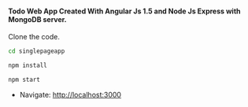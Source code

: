#### Todo Web App Created With Angular Js 1.5 and Node Js Express with MongoDB server.

Clone the code.

```sh
cd singlepageapp

npm install

npm start

```

* Navigate: [http://localhost:3000](http://localhost:3000)
